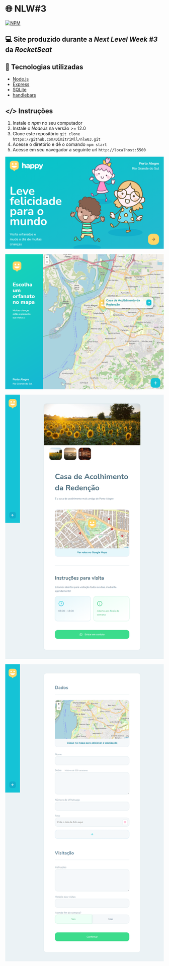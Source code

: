 # 🌐 NLW#3

[![NPM](https://img.shields.io/npm/l/react)](https://github.com/DimitriMll/alura-oracle-one/blob/main/LICENSE) 

## 💻 Site produzido durante a *Next Level Week #3* da *RocketSeat*

## 🚀 Tecnologias utilizadas
- [Node.js](https://nodejs.org/en/)
- [Express](https://expressjs.com/pt-br/)
- [SQLite](https://www.sqlite.org/index.html)
- [handlebars](https://handlebarsjs.com/)

## ***</>*** Instruções
1. Instale o *npm* no seu computador
1. Instale o *NodeJs* na versão >= 12.0
1. Clone este repositório `git clone https://github.com/DimitriMll/nlw03.git`
1. Acesse o diretório e dê o comando `npm start`
1. Acesse em seu navegador a seguinte url `http://localhost:5500`


![image1](https://github.com/DimitriMll/nlw03/blob/master/assets/happy1.PNG)

![image2](https://github.com/DimitriMll/nlw03/blob/master/assets/happy2.PNG)

![image3](https://github.com/DimitriMll/nlw03/blob/master/assets/happy3.PNG)

![image4](https://github.com/DimitriMll/nlw03/blob/master/assets/happy4.PNG)
